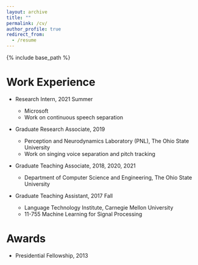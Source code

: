 ```yaml
---
layout: archive
title: ""
permalink: /cv/
author_profile: true
redirect_from:
  - /resume
---
```


{% include base_path %}


Work Experience
======
* Research Intern, 2021 Summer
  * Microsoft
  * Work on continuous speech separation

* Graduate Research Associate, 2019
  * Perception and Neurodynamics Laboratory (PNL), The Ohio State University
  * Work on singing voice separation and pitch tracking

* Graduate Teaching Associate, 2018, 2020, 2021
  * Department of Computer Science and Engineering, The Ohio State University

* Graduate Teaching Assistant, 2017 Fall
  * Language Technology Institute, Carnegie Mellon University
  * 11-755 Machine Learning for Signal Processing


Awards
======
* Presidential Fellowship, 2013
